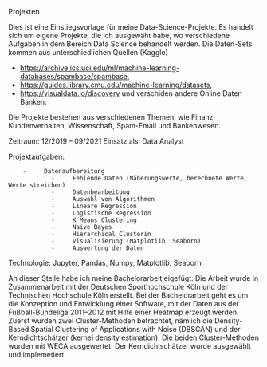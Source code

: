 Projekten

Dies ist eine Einstiegsvorlage für meine Data-Science-Projekte. Es handelt sich um eigene Projekte, die ich ausgewäht habe, wo verschiedene Aufgaben in dem Bereich Data Science 
behandelt werden. Die Daten-Sets kommen aus unterschiedlichen Quellen (Kaggle) 
  - https://archive.ics.uci.edu/ml/machine-learning-databases/spambase/spambase,
  - https://guides.library.cmu.edu/machine-learning/datasets, 
  - https://visualdata.io/discovery und verschiden andere Online Daten Banken. 

Die Projekte bestehen aus verschiedenen Themen, wie Finanz, Kundenverhalten, Wissenschaft, Spam-Email und Bankenwesen.     

Zeitraum:			12/2019 – 09/2021
Einsatz als:	Data Analyst


Projektaufgaben:

        -     Datenaufbereitung 
				-     Fehlende Daten (Näherungswerte, berechnete Werte, Werte streichen)
				-     Datenbearbeitung 
				-     Auswahl von Algorithmen
				-     Lineare Regression
				-     Logistische Regression
				-     K Means Clustering
				-     Naive Bayes
				-     Hierarchical Clusterin
				-     Visualisierung (Matplotlib, Seaborn)
				-     Auswertung der Daten
        
        
Technologie:			Jupyter, Pandas, Numpy, Matplotlib, Seaborn


An dieser Stelle habe ich meine Bachelorarbeit eigefügt. Die Arbeit wurde in Zusammenarbeit mit der Deutschen Sporthochschule Köln und der Technischen Hochschule Köln erstellt.
Bei der Bachelorarbeit geht es um die Konzeption und Entwicklung einer Software, mit der Daten aus der Fußball-Bundeliga 2011–2012 mit Hilfe einer Heatmap erzeugt werden.
Zuerst wurden zwei Cluster-Methoden betrachtet, nämlich die Density-Based Spatial Clustering of Applications with Noise (DBSCAN) und der Kerndichtschätzer 
(kernel density estimation). Die beiden Cluster-Methoden wurden mit WECA ausgewertet. Der Kerndichtschätzer wurde ausgewählt und implemetiert.




